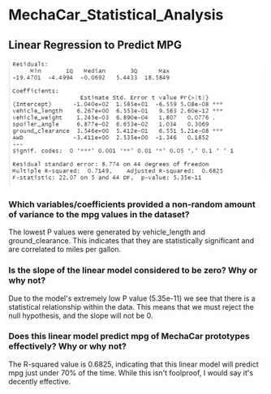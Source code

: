 # MechaCar_Statistical_Analysis

## Linear Regression to Predict MPG

![](Deliverable1_Residuals.png)

### Which variables/coefficients provided a non-random amount of variance to the mpg values in the dataset?
The lowest P values were generated by vehicle_length and ground_clearance. This indicates that they are statistically significant and are correlated to miles per gallon.

### Is the slope of the linear model considered to be zero? Why or why not?
Due to the model's extremely low P value (5.35e-11) we see that there is a statistical relationship within the data. This means that we must reject the null hypothesis, and the slope will not be 0.

### Does this linear model predict mpg of MechaCar prototypes effectively? Why or why not?
The R-squared value is 0.6825, indicating that this linear model will predict mpg just under 70% of the time. While this isn't foolproof, I would say it's decently effective. 
